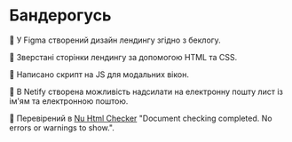 # Бандерогусь
📌 У Figma створений дизайн лендингу згідно з беклогу.

📌 Зверстані сторінки лендингу за допомогою HTML та CSS.

📌 Написано скрипт на JS для модальних вікон.

📌 В Netify створена можливість надсилати на електронну пошту лист із ім'ям та електронною поштою.

📌 Перевірений в [Nu Html Checker](https://validator.w3.org/nu/#textarea) "Document checking completed. No errors or warnings to show.".
